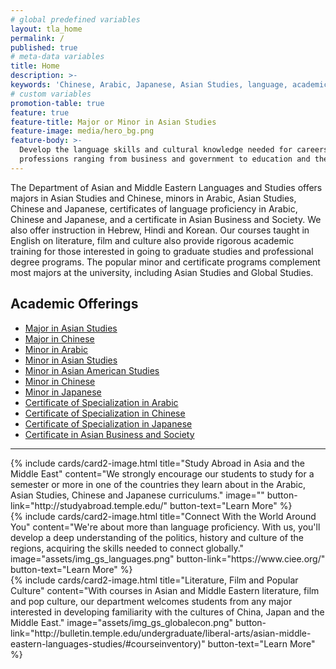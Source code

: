 ```yaml
---
# global predefined variables
layout: tla_home
permalink: /
published: true
# meta-data variables
title: Home
description: >-
keywords: 'Chinese, Arabic, Japanese, Asian Studies, language, academic offerings, major, minor, certificate'
# custom variables
promotion-table: true
feature: true
feature-title: Major or Minor in Asian Studies
feature-image: media/hero_bg.png
feature-body: >-
  Develop the language skills and cultural knowledge needed for careers and
  professions ranging from business and government to education and the media.
---
```

The Department of Asian and Middle Eastern Languages and Studies offers majors in Asian Studies and Chinese, minors in Arabic, Asian Studies, Chinese and Japanese, certificates of language proficiency in Arabic, Chinese and Japanese, and a certificate in Asian Business and Society. We also offer instruction in Hebrew, Hindi and Korean. Our courses taught in English on literature, film and culture also provide rigorous academic training for those interested in going to graduate studies and professional degree programs. The popular minor and certificate programs complement most majors at the university, including Asian Studies and Global Studies.

## Academic Offerings
 - [Major in Asian Studies](http://bulletin.temple.edu/undergraduate/liberal-arts/asian-studies/ba-asian-studies/)
 - [Major in Chinese](http://bulletin.temple.edu/undergraduate/liberal-arts/chinese/ba-chinese/)
 - [Minor in Arabic](http://bulletin.temple.edu/undergraduate/liberal-arts/arabic/arabic-minor/)
 - [Minor in Asian Studies](http://bulletin.temple.edu/undergraduate/liberal-arts/asian-studies/asian-studies-minor/)
 - [Minor in Asian American Studies](http://bulletin.temple.edu/undergraduate/liberal-arts/asian-studies/asian-american-studies-minor/#text)
 - [Minor in Chinese](http://bulletin.temple.edu/undergraduate/liberal-arts/chinese/minor-chinese/)
 - [Minor in Japanese](http://bulletin.temple.edu/undergraduate/liberal-arts/japanese/minor-japanese/)
  - [Certificate of Specialization in Arabic](http://bulletin.temple.edu/undergraduate/liberal-arts/certificate-programs/certificate-arabic/)
 - [Certificate of Specialization in Chinese](http://bulletin.temple.edu/undergraduate/liberal-arts/certificate-programs/certificate-chinese/)
 - [Certificate of Specialization in Japanese](http://bulletin.temple.edu/undergraduate/liberal-arts/certificate-programs/certificate-japanese/)
 - [Certificate in Asian Business and Society](http://bulletin.temple.edu/undergraduate/liberal-arts/certificate-programs/certificate-asian-business-society/)

___

<div class="row row-wide">
<div class="col m12 l4">{% include cards/card2-image.html title="Study Abroad in Asia and the Middle East" content="We strongly encourage our students to study for a semester or more in one of the countries they learn about in the Arabic, Asian Studies, Chinese and Japanese curriculums." image="" button-link="http://studyabroad.temple.edu/" button-text="Learn More" %}</div>
<div class="col m12 l4">{% include cards/card2-image.html title="Connect With the World Around You" content="We're about more than language proficiency. With us, you'll develop a deep understanding of the politics, history and culture of the regions, acquiring the skills needed to connect globally." image="assets/img_gs_languages.png" button-link="https://www.ciee.org/" button-text="Learn More" %}</div>
<div class="col m12 l4">{% include cards/card2-image.html title="Literature, Film and Popular Culture" content="With courses in Asian and Middle Eastern literature, film and pop culture, our department welcomes students from any major interested in developing familiarity with the cultures of China, Japan and the Middle East." image="assets/img_gs_globalecon.png" button-link="http://bulletin.temple.edu/undergraduate/liberal-arts/asian-middle-eastern-languages-studies/#courseinventory)" button-text="Learn More" %}</div>
</div>
